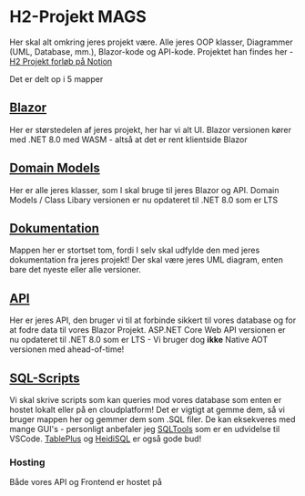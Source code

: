 # H2-Projekt MAGS

Her skal alt omkring jeres projekt være. Alle jeres OOP klasser, Diagrammer (UML, Database, mm.), Blazor-kode og API-kode. 
Projektet han findes her - [H2 Projekt forløb på Notion](https://mercantec.notion.site/Projekt-H2-Booking-side-33e086a54fd84630b2c63bd67a5066d2?pvs=4)

Det er delt op i 5 mapper 

## [Blazor](https://github.com/MAGS-Template/H2-Projekt/tree/main/Blazor)
Her er størstedelen af jeres projekt, her har vi alt UI. 
Blazor versionen kører med .NET 8.0 med WASM - altså at det er rent klientside Blazor

## [Domain Models](https://github.com/MAGS-Template/H2-Projekt/tree/main/DomainModels)
Her er alle jeres klasser, som I skal bruge til jeres Blazor og API. 
Domain Models / Class Libary versionen er nu opdateret til .NET 8.0 som er LTS

## [Dokumentation](https://github.com/MAGS-Template/H2-Projekt/tree/main/Dokumentation)
Mappen her er stortset tom, fordi I selv skal udfylde den med jeres dokumentation fra jeres projekt! Der skal være jeres UML diagram, enten bare det nyeste eller alle versioner. 

## [API](https://github.com/MAGS-Template/H2-Projekt/tree/main/API)
Her er jeres API, den bruger vi til at forbinde sikkert til vores database og for at fodre data til vores Blazor Projekt.
ASP.NET Core Web API versionen er nu opdateret til .NET 8.0 som er LTS - Vi bruger dog <strong>ikke</strong> Native AOT versionen med ahead-of-time!

## [SQL-Scripts](https://github.com/MAGS-Template/H2-Projekt/tree/main/SQL-Scripts)
Vi skal skrive scripts som kan queries mod vores database som enten er hostet lokalt eller på en cloudplatform! Det er vigtigt at gemme dem, så vi bruger mappen her og gemmer dem som .SQL filer. De kan eksekveres med mange GUI's - personligt anbefaler jeg [SQLTools](https://www.notion.so/mercantec/VSCode-Extensions-f4e03a6568ee483f85d9fc018ba6baa7?pvs=4#e439f568d1fe4749afa04ee204f37ac9) som er en udvidelse til VSCode. [TablePlus](https://tableplus.com/) og [HeidiSQL](https://www.heidisql.com/) er også gode bud!

### Hosting
Både vores API og Frontend er hostet på 
